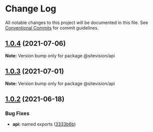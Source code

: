 # Change Log

All notable changes to this project will be documented in this file.
See [Conventional Commits](https://conventionalcommits.org) for commit guidelines.

## [1.0.4](https://github.com/sitevision/siteivision-apps/compare/@sitevision/api@1.0.3...@sitevision/api@1.0.4) (2021-07-06)

**Note:** Version bump only for package @sitevision/api

## [1.0.3](https://github.com/sitevision/siteivision-apps/compare/@sitevision/api@1.0.2...@sitevision/api@1.0.3) (2021-07-01)

**Note:** Version bump only for package @sitevision/api

## [1.0.2](https://github.com/sitevision/siteivision-apps/compare/@sitevision/api@1.0.1...@sitevision/api@1.0.2) (2021-06-18)

### Bug Fixes

- **api:** named exports ([3333b6b](https://github.com/sitevision/siteivision-apps/commit/3333b6b5e9dbe17cc93f6fb89445c94280c1e418))
